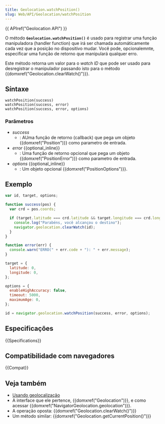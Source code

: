 ```yaml
---
title: Geolocation.watchPosition()
slug: Web/API/Geolocation/watchPosition
---
```


{{ APIref("Geolocation API") }}

O método **`Geolocation.watchPosition()`** é usado para registrar uma função manipuladora (handler function) que irá ser chamada automáticamente cada vez que a posição no dispositivo mudar. Você pode, opcionalemnte, especificar uma função de retorno que manipulará qualquer erro.

Este método retorna um valor para o _watch ID_ que pode ser usado para desregistrar o manipulador passando isto para o método {{domxref("Geolocation.clearWatch()")}}.

## Síntaxe

```js-nolint
watchPosition(success)
watchPosition(success, error)
watchPosition(success, error, options)
```

### Parâmetros

- _success_
  - : AUma função de retorno (callback) que pega um objeto {{domxref("Position")}} como parametro de entrada.
- _error_ {{optional_inline}}
  - : Uma função de retorno opcional que pega um objeto {{domxref("PositionError")}} como parametro de entrada.
- _options_ {{optional_inline}}
  - : Um objeto opcional {{domxref("PositionOptions")}}.

## Exemplo

```js
var id, target, options;

function success(pos) {
  var crd = pos.coords;

  if (target.latitude === crd.latitude && target.longitude === crd.longitude) {
    console.log("Parabéns, você alcançou o destino");
    navigator.geolocation.clearWatch(id);
  }
}

function error(err) {
  console.warn("ERRO(" + err.code + "): " + err.message);
}

target = {
  latitude: 0,
  longitude: 0,
};

options = {
  enableHighAccuracy: false,
  timeout: 5000,
  maximumAge: 0,
};

id = navigator.geolocation.watchPosition(success, error, options);
```

## Especificações

{{Specifications}}

## Compatibilidade com navegadores

{{Compat}}

## Veja também

- [Usando geolocalização](/pt-BR/docs/WebAPI/Using_geolocation)
- A interface que ele pertence, {{domxref("Geolocation")}}, e como acessar {{domxref("NavigatorGeolocation.geolocation")}}.
- A operação oposta: {{domxref("Geolocation.clearWatch()")}}
- Um método similar: {{domxref("Geolocation.getCurrentPosition()")}}
